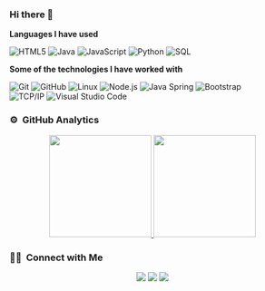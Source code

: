 ### Hi there 👋

**Languages I have used**

![HTML5](https://img.shields.io/badge/-HTML5-000000?style=flat&logo=HTML5)
![Java](https://img.shields.io/badge/-Java-000000?style=flat&logo=java&logoColor=007396)
![JavaScript](https://img.shields.io/badge/-JavaScript-000000?style=flat&logo=javascript)
![Python](https://img.shields.io/badge/-Python-000000?style=flat&logo=python)
![SQL](https://img.shields.io/badge/-SQL-000000?style=flat&logo=MySQL)

**Some of the technologies I have worked with**

![Git](https://img.shields.io/badge/-Git-000000?style=flat&logo=git&logoColor=F05032)
![GitHub](https://img.shields.io/badge/-GitHub-000000?style=flat&logo=github&logoColor=FFFFFF)
![Linux](https://img.shields.io/badge/-Linux-000000?style=flat&logo=linux&logoColor=FCC624)
![Node.js](https://img.shields.io/badge/-Node.js-000000?style=flat&logo=node.js&logoColor=339933)
![Java Spring](https://img.shields.io/badge/-SpringBoot-000000?style=flat&logo=spring&logoColor=6DB33F)
![Bootstrap](https://img.shields.io/badge/-Bootstrap-333333?style=flat&logo=bootstrap&logoColor=563D7C)\
![TCP/IP](https://img.shields.io/badge/-TCP/IP-000000?style=flat&logo=cisco&logoColor=white)
![Visual Studio Code](https://img.shields.io/badge/-Visual%20Studio%20Code-333333?style=flat&logo=visual-studio-code&logoColor=007ACC)&nbsp;


### ⚙️ &nbsp;GitHub Analytics

<p align="center">
<a href="https://github.com/cbastianramirez">
  <img height="180em" src="https://github-readme-stats-eight-theta.vercel.app/api?username=cbastianramirez&show_icons=true&theme=vue-dark&include_all_commits=true&count_private=true" />
  <img height="180em" src="https://github-readme-stats-eight-theta.vercel.app/api/top-langs/?username=cbastianramirez&hide=html&layout=compact&langs_count=6&theme=vue-dark" />
</a>
</p>

### 🤝🏻 &nbsp;Connect with Me

<p align="center">
<a href="https://linkedin.com/in/cbastianramirez"><img src="https://img.shields.io/badge/-Sebastián%20Ramírez%20Amador-0077B5?style=flat-square&logo=Linkedin&logoColor=white"/></a>
<a href="mailto:cbastianramirez@gmail.com"><img src="https://img.shields.io/badge/-cbastianramirez@gmail.com-D14836?style=flat-square&logo=Gmail&logoColor=white"/></a>
<a href="https://instagram.com/lasfotosdesebas"><img src="https://img.shields.io/badge/-@lasfotosdesebas-E4405F?style=flat-square&logo=Instagram&logoColor=white"/></a>
</p>
<!--
**cbastianramirez/cbastianramirez** is a ✨ _special_ ✨ repository because its `README.md` (this file) appears on your GitHub profile.

Here are some ideas to get you started:

- 🔭 I’m currently working on ...
- 🌱 I’m currently learning ...
- 👯 I’m looking to collaborate on ...
- 🤔 I’m looking for help with ...
- 💬 Ask me about ...
- 📫 How to reach me: ...
- 😄 Pronouns: ...
- ⚡ Fun fact: ...
-->
